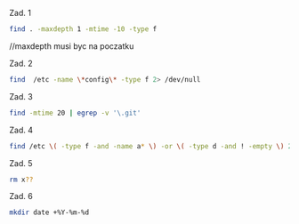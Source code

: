 Zad. 1
```sh
find . -maxdepth 1 -mtime -10 -type f
```
//maxdepth musi byc na poczatku

Zad. 2
```sh
find  /etc -name \*config\* -type f 2> /dev/null
```

Zad. 3
```sh
find -mtime 20 | egrep -v '\.git'
```

Zad. 4
```sh
find /etc \( -type f -and -name a* \) -or \( -type d -and ! -empty \) 2> /dev/null
```

Zad. 5
```sh
rm x??
```

Zad. 6
```sh
mkdir date +%Y-%m-%d
```
